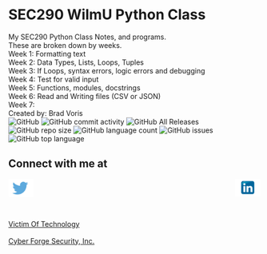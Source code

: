 # SEC290 WilmU Python Class
My SEC290 Python Class Notes, and programs.<BR />
These are broken down by weeks.<BR />
Week 1: Formatting text<BR />
Week 2: Data Types, Lists, Loops, Tuples<BR />
Week 3: If Loops, syntax errors, logic errors and debugging<BR />
Week 4: Test for valid input<BR />
Week 5: Functions, modules, docstrings<BR />
Week 6: Read and Writing files (CSV or JSON)<BR />
Week 7: <BR />
Created by: Brad Voris<BR />
<img alt="GitHub" src="https://img.shields.io/github/license/bvoris/sec290pythonclass">
<img alt="GitHub commit activity" src="https://img.shields.io/github/commit-activity/m/bvoris/sec290pythonclass">
<img alt="GitHub All Releases" src="https://img.shields.io/github/downloads/bvoris/sec290pythonclass/total">
<img alt="GitHub repo size" src="https://img.shields.io/github/repo-size/bvoris/sec290pythonclass">
<img alt="GitHub language count" src="https://img.shields.io/github/languages/count/bvoris/sec290pythonclass">
<img alt="GitHub issues" src="https://img.shields.io/github/issues/bvoris/sec290pythonclass">
<img alt="GitHub top language" src="https://img.shields.io/github/languages/top/bvoris/sec290pythonclass">


## Connect with me at

<a href="https://twitter.com/HMInfoSecViking?ref_src=twsrc%5Etfw"><IMG SRC="https://github.com/bvoris/bvoris/blob/master/twitter.jpg" WIDTH=10% HEIGHT=10% ALIGN=LEFT></a>

<a href="https://www.linkedin.com/in/brad-voris" target="_blank"><IMG SRC="https://github.com/bvoris/bvoris/blob/master/linkedin.png" WIDTH=10% HEIGHT=4% ALIGN=RIGHT></a>

<BR /><BR />
<BR /><BR />

<A HREF="https://www.victimoftechnology.com">Victim Of Technology<A />
<BR /><BR />
<A HREF="https://www.cyberforgesecurity.com">Cyber Forge Security, Inc.<A />
<BR /><BR />
